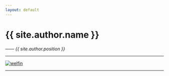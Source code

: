 ```yaml
---
layout: default
---
```


# {{ site.author.name }}

*—— {{ site.author.position }}*

---

<div class="contact">
  <a href="mailto:{{ site.author.email }}" title="Email">
    <i class="fas fa-envelope"></i>
  </a>
  <a href="https://www.github.com/{{ site.github_username }}" target="_blank" title="Github">
    <i class="fab fa-github"></i>
  </a>
  <a href="{{ site.author.linkedin }}" target="_blank" title="LinkedIn">
    <i class="fab fa-linkedin"></i>
  </a>
  <a href="{{ site.author.twitter }}" target="_blank" title="Twitter">
    <i class="fab fa-twitter"></i>
  </a>
  <a href="{{ site.author.medium }}" target="_blank" title="Medium">
    <i class="fab fa-medium"></i>
  </a>
  <a href="{{ site.author.buymecoffee }}" title="Buy Me Coffee" target="_blank">
    <i class="fas fa-coffee"></i>
  </a>
  <a href="{{ site.welfin.url }}" target="_blank" title="welfin">
    <img class="welfin-icon" src="{{ site.welfin.icon }}" alt="welfin">
  </a>
</div>

---
